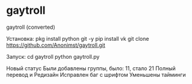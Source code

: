 # gaytroll
gaytroll (converted)

Установка:
pkg install python git -y
pip install vk
git clone https://github.com/Anonimst/gaytroll.git

Запуск:
cd gaytroll
python gaytroll.py

Новый статус
Были добавлены группы, было: 11, стало 21
Полный перевод и Редизайн 
Исправлен баг с шрифтом
Уменьшены тайминги
